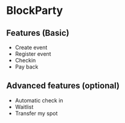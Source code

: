 
# BlockParty


## Features (Basic)

- Create event
- Register event
- Checkin
- Pay back

## Advanced features (optional)

- Automatic check in
- Waitlist
- Transfer my spot

